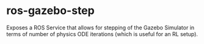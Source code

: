 # ros-gazebo-step
Exposes a ROS Service that allows for stepping of the Gazebo Simulator in terms of number of physics ODE iterations (which is useful for an RL setup).
